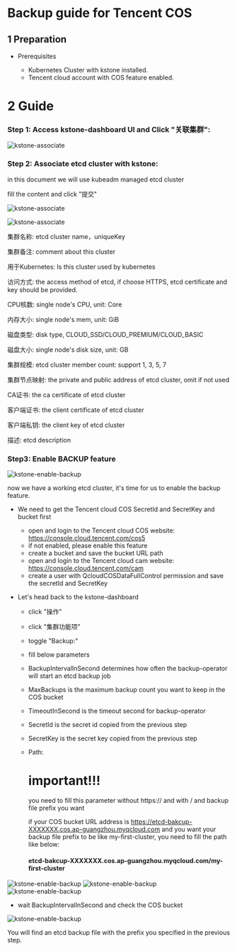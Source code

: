 # Backup guide for Tencent COS

## 1 Preparation

+ Prerequisites

  - Kubernetes Cluster with kstone installed.
  - Tencent cloud account with COS feature enabled. 

  

# 2 Guide

### Step 1: Access kstone-dashboard UI and Click "关联集群":



![kstone-associate](../images/images_for_backup_cos/kstone-associate.png)

### Step 2: Associate etcd cluster with kstone:

in this document we will use kubeadm managed etcd cluster 

fill the content and click "提交"

![kstone-associate](../images/images_for_backup_cos/kstone-associate2.png)

![kstone-associate](../images\images_for_backup_cos\kstone-associate3.png)

集群名称: etcd cluster name，uniqueKey

集群备注: comment about this cluster

用于Kubernetes: Is this cluster used by kubernetes

访问方式:  the access method of etcd, if choose HTTPS, etcd certificate and key should be provided.

CPU核数:  single node's CPU, unit: Core

内存大小: single node's mem, unit: GiB

磁盘类型: disk type, CLOUD_SSD/CLOUD_PREMIUM/CLOUD_BASIC

磁盘大小: single node's disk size, unit: GB

集群规模: etcd cluster member count: support 1, 3, 5, 7

集群节点映射: the private and public address of etcd cluster, omit if not used

CA证书: the ca certificate of etcd cluster

客户端证书:  the client certificate of etcd cluster

客户端私钥: the client key of etcd cluster

描述: etcd description

### Step3: Enable BACKUP feature

![kstone-enable-backup](..\images\images_for_backup_cos\kstone-enable-backup.png)

now we have a working etcd cluster, it's time for us to enable the backup feature.

+ We need to get the Tencent cloud COS SecretId and SecretKey and bucket first 
  - open and login to  the Tencent cloud  COS website: https://console.cloud.tencent.com/cos5
  - if not enabled, please enable this feature
  - create a bucket and save the bucket URL path
  - open and login to the Tencent cloud cam website: https://console.cloud.tencent.com/cam
  - create a user with QcloudCOSDataFullControl permission  and save the secretId and SecretKey

+ Let's head back to the kstone-dashboard

  - click "操作"

  - click "集群功能项"

  - toggle "Backup:"

  - fill below parameters

  - BackupIntervalInSecond determines how often the backup-operator will start an etcd backup job

  - MaxBackups is the maximum backup count you want to keep in the COS bucket

  - TimeoutInSecond is the timeout second for backup-operator

  - SecretId is the secret id copied from the previous step

  - SecretKey is the secret key copied from the previous step

  - Path:

    # important!!! 

    you need to fill this parameter without https:// and with / and backup file prefix you want

    if your COS bucket URL  address is https://etcd-bakcup-XXXXXXX.cos.ap-guangzhou.myqcloud.com and you want your backup file prefix to be like my-first-cluster, you need to fill the path like below:

    #### etcd-bakcup-XXXXXXX.cos.ap-guangzhou.myqcloud.com/my-first-cluster



![kstone-enable-backup](..\images\images_for_backup_cos\kstone-enable-backup2.png)
![kstone-enable-backup](..\images\images_for_backup_cos\kstone-enable-backup3.png)
![kstone-enable-backup](..\images\images_for_backup_cos\kstone-enable-backup4.png)


+ wait BackupIntervalInSecond  and check the COS bucket

![kstone-enable-backup](..\images\images_for_backup_cos\kstone-enable-backup5.png)

You will find an etcd backup file with the prefix you specified in the previous step.
